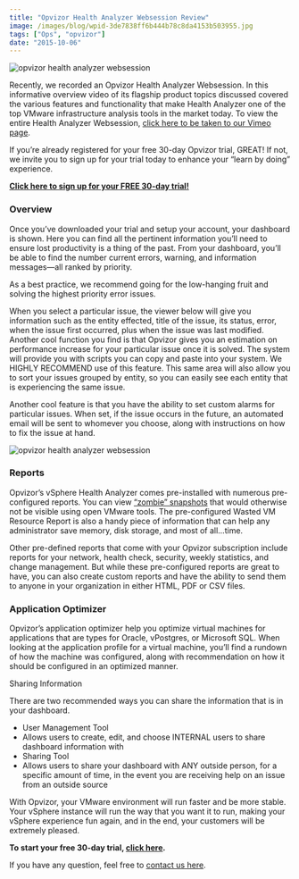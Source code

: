 ```yaml
---
title: "Opvizor Health Analyzer Websession Review"
image: /images/blog/wpid-3de7838ff6b444b78c8da4153b503955.jpg
tags: ["Ops", "opvizor"]
date: "2015-10-06"
---
```


![opvizor health analyzer websession](/images/blog/wpid-3de7838ff6b444b78c8da4153b503955.jpg)

Recently, we recorded an Opvizor Health Analyzer Websession. In this informative overview video of its flagship product topics discussed covered the various features and functionality that make Health Analyzer one of the top VMware infrastructure analysis tools in the market today. To view the entire Health Analyzer Websession, [click here to be taken to our Vimeo page](https://vimeo.com/140836207 "click here to be taken our Vimeo page").

If you’re already registered for your free 30-day Opvizor trial, GREAT! If not, we invite you to sign up for your trial today to enhance your “learn by doing” experience.

**[Click here to sign up for your FREE 30-day trial!](https://www.opvizor.com/register/)**

### **Overview**

Once you’ve downloaded your trial and setup your account, your dashboard is shown. Here you can find all the pertinent information you’ll need to ensure lost productivity is a thing of the past. From your dashboard, you’ll be able to find the number current errors, warning, and information messages—all ranked by priority.

As a best practice, we recommend going for the low-hanging fruit and solving the highest priority error issues.

When you select a particular issue, the viewer below will give you information such as the entity effected, title of the issue, its status, error, when the issue first occurred, plus when the issue was last modified. Another cool function you find is that Opvizor gives you an estimation on performance increase for your particular issue once it is solved. The system will provide you with scripts you can copy and paste into your system. We HIGHLY RECOMMEND use of this feature. This same area will also allow you to sort your issues grouped by entity, so you can easily see each entity that is experiencing the same issue.

Another cool feature is that you have the ability to set custom alarms for particular issues. When set, if the issue occurs in the future, an automated email will be sent to whomever you choose, along with instructions on how to fix the issue at hand.

![opvizor health analyzer websession](/images/blog/wpid-e5746537bdaa42c7a83914ae76e59b30.jpg)

### **Reports**

Opvizor’s vSphere Health Analyzer comes pre-installed with numerous pre-configured reports. You can view [“zombie” snapshots](https://www.opvizor.com/snapshots-a-love-hate-relationship/ "“zombie” snapshots") that would otherwise not be visible using open VMware tools. The pre-configured Wasted VM Resource Report is also a handy piece of information that can help any administrator save memory, disk storage, and most of all…time.

Other pre-defined reports that come with your Opvizor subscription include reports for your network, health check, security, weekly statistics, and change management. But while these pre-configured reports are great to have, you can also create custom reports and have the ability to send them to anyone in your organization in either HTML, PDF or CSV files.

### **Application Optimizer**

Opvizor’s application optimizer help you optimize virtual machines for applications that are types for Oracle, vPostgres, or Microsoft SQL. When looking at the application profile for a virtual machine, you’ll find a rundown of how the machine was configured, along with recommendation on how it should be configured in an optimized manner.

Sharing Information

There are two recommended ways you can share the information that is in your dashboard.

- User Management Tool
- Allows users to create, edit, and choose INTERNAL users to share dashboard information with
- Sharing Tool
- Allows users to share your dashboard with ANY outside person, for a specific amount of time, in the event you are receiving help on an issue from an outside source

With Opvizor, your VMware environment will run faster and be more stable. Your vSphere instance will run the way that you want it to run, making your vSphere experience fun again, and in the end, your customers will be extremely pleased.

**To start your free 30-day trial, [click here](https://www.opvizor.com/register/).**

If you have any question, feel free to [contact us here](https://www.opvizor.com/contact-us/ "contact us here").
